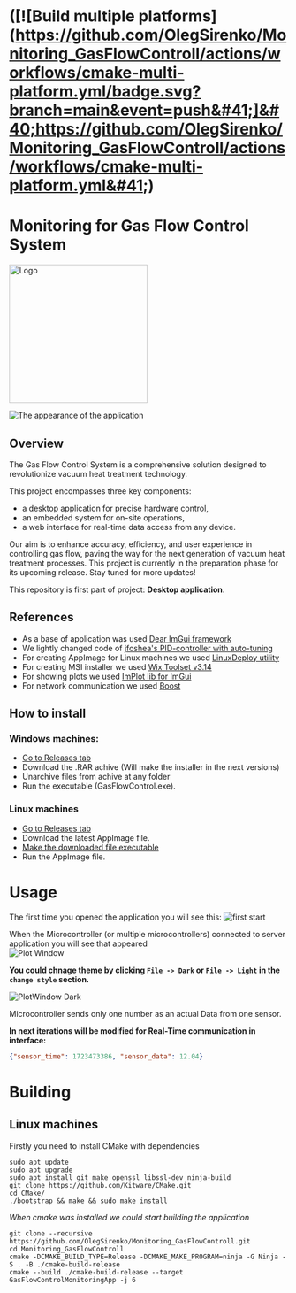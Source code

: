 [//]: # ([![Linux Build]&#40;https://github.com/OlegSirenko/Monitoring_GasFlowControll/actions/workflows/cmake-single-platform.yml/badge.svg?event=push&#41;]&#40;https://github.com/OlegSirenko/Monitoring_GasFlowControll/actions/workflows/cmake-single-platform.yml&#41;)

[//]: # ([![Windows build]&#40;https://github.com/OlegSirenko/Monitoring_GasFlowControll/actions/workflows/cmake-single-platform-win.yml/badge.svg?event=push&#41;]&#40;https://github.com/OlegSirenko/Monitoring_GasFlowControll/actions/workflows/cmake-single-platform-win.yml&#41;)

# ([![Build multiple platforms]&#40;https://github.com/OlegSirenko/Monitoring_GasFlowControll/actions/workflows/cmake-multi-platform.yml/badge.svg?branch=main&event=push&#41;]&#40;https://github.com/OlegSirenko/Monitoring_GasFlowControll/actions/workflows/cmake-multi-platform.yml&#41;)

<!-- [START BADGES] -->
<!-- [END BADGES] -->

# Monitoring for Gas Flow Control System

<img align="middle" src="resources/GasFlowControlIcon_png.png" alt="Logo" width="250" >

![The appearance of the application](resources/img_2.png)

## Overview

The Gas Flow Control System is a comprehensive solution
designed to revolutionize vacuum heat treatment technology.

This project encompasses three key components:
* a desktop application for precise hardware control,
* an embedded system for on-site operations,
* a web interface for real-time data access from any device.

Our aim is to enhance accuracy, efficiency, and user experience
in controlling gas flow, paving the way for the next generation
of vacuum heat treatment processes.
This project is currently in the preparation phase for its
upcoming release. Stay tuned for more updates!

This repository is first part of project: **Desktop application**.

## References

* As a base of application was used [Dear ImGui framework](https://github.com/ocornut/imgui)
* We lightly changed code of [jfoshea's PID-controller with auto-tuning](https://github.com/jfoshea/PID-Controller)
* For creating AppImage for Linux machines we used [LinuxDeploy utility](https://github.com/linuxdeploy/linuxdeploy)
* For creating MSI installer we used [Wix Toolset v3.14](https://github.com/wixtoolset/wix)
* For showing plots we used [ImPlot lib for ImGui](https://github.com/epezent/implot)
* For network communication we used [Boost](https://github.com/boostorg/boost)

## How to install

### Windows machines:

* [Go to Releases tab](https://github.com/OlegSirenko/Monitoring_GasFlowControll/releases)
* Download the .RAR achive (Will make the installer in the next versions)
* Unarchive files from achive at any folder
* Run the executable (GasFlowControl.exe).     

### Linux machines

* [Go to Releases tab](https://github.com/OlegSirenko/Monitoring_GasFlowControll/releases)
* Download the latest AppImage file.
* [Make the downloaded file executable](https://docs.appimage.org/introduction/quickstart.html)
* Run the AppImage file.

# Usage

The first time you opened the application you will see this:
![first start](resources/first_start.png)

When the Microcontroller (or multiple microcontrollers) connected to server application you will see that appeared  
![Plot Window](resources/img_1.png)


**You could chnage theme by clicking `File -> Dark` or `File -> Light` in the `change style` section.**  

![PlotWindow Dark](resources/img_2.png)

Microcontroller sends only one number as an actual Data from one sensor.

**In next iterations will be modified for Real-Time communication in interface:** 
```json
{"sensor_time": 1723473386, "sensor_data": 12.04}
```


# Building

## Linux machines

Firstly you need to install CMake with dependencies
```shell
sudo apt update 
sudo apt upgrade
sudo apt install git make openssl libssl-dev ninja-build
git clone https://github.com/Kitware/CMake.git
cd CMake/
./bootstrap && make && sudo make install
```

*When cmake was installed we could start building the application*

```shell
git clone --recursive https://github.com/OlegSirenko/Monitoring_GasFlowControll.git 
cd Monitoring_GasFlowControll
cmake -DCMAKE_BUILD_TYPE=Release -DCMAKE_MAKE_PROGRAM=ninja -G Ninja -S . -B ./cmake-build-release
cmake --build ./cmake-build-release --target GasFlowControlMonitoringApp -j 6
```
